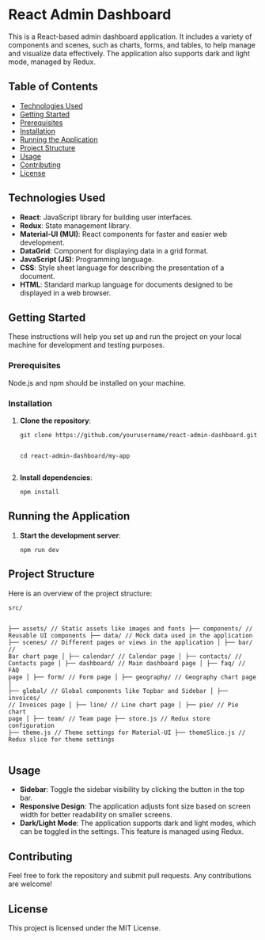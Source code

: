    <h1>React Admin Dashboard</h1>
   <p>This is a React-based admin dashboard application. It includes a variety of components and scenes, such as charts, forms, and tables, to help manage and visualize data effectively. The application also supports dark and light mode, managed by Redux.</p>
    <h2>Table of Contents</h2>
    <ul>
        <li><a href="#technologies-used">Technologies Used</a></li>
        <li><a href="#getting-started">Getting Started</a></li>
        <li><a href="#prerequisites">Prerequisites</a></li>
        <li><a href="#installation">Installation</a></li>
        <li><a href="#running-the-application">Running the Application</a></li>
        <li><a href="#project-structure">Project Structure</a></li>
        <li><a href="#usage">Usage</a></li>
        <li><a href="#contributing">Contributing</a></li>
        <li><a href="#license">License</a></li>
    </ul>
    <h2 id="technologies-used">Technologies Used</h2>
    <ul>
        <li><strong>React</strong>: JavaScript library for building user interfaces.</li>
        <li><strong>Redux</strong>: State management library.</li>
        <li><strong>Material-UI (MUI)</strong>: React components for faster and easier web development.</li>
        <li><strong>DataGrid</strong>: Component for displaying data in a grid format.</li>
        <li><strong>JavaScript (JS)</strong>: Programming language.</li>
        <li><strong>CSS</strong>: Style sheet language for describing the presentation of a document.</li>
        <li><strong>HTML</strong>: Standard markup language for documents designed to be displayed in a web browser.</li>
    </ul>
    <h2 id="getting-started">Getting Started</h2>
    <p>These instructions will help you set up and run the project on your local machine for development and testing purposes.</p>
    <h3 id="prerequisites">Prerequisites</h3>
    <p>Node.js and npm should be installed on your machine.</p>
    <h3 id="installation">Installation</h3>
    <ol>
        <li><strong>Clone the repository</strong>:
            <pre><code>git clone https://github.com/yourusername/react-admin-dashboard.git

cd react-admin-dashboard/my-app</code></pre>

</li>
<li><strong>Install dependencies</strong>:
<pre><code>npm install</code></pre>
</li>
</ol>
    <h2 id="running-the-application">Running the Application</h2>
    <ol>
        <li><strong>Start the development server</strong>:
            <pre><code>npm run dev</code></pre>
        </li>
    </ol>
    <h2 id="project-structure">Project Structure</h2>
    <p>Here is an overview of the project structure:</p>
    <pre><code>src/

├── assets/ // Static assets like images and fonts
├── components/ // Reusable UI components
├── data/ // Mock data used in the application
├── scenes/ // Different pages or views in the application
│ ├── bar/ // Bar chart page
│ ├── calendar/ // Calendar page
│ ├── contacts/ // Contacts page
│ ├── dashboard/ // Main dashboard page
│ ├── faq/ // FAQ page
│ ├── form/ // Form page
│ ├── geography/ // Geography chart page
│ ├── global/ // Global components like Topbar and Sidebar
│ ├── invoices/ // Invoices page
│ ├── line/ // Line chart page
│ ├── pie/ // Pie chart page
│ ├── team/ // Team page
├── store.js // Redux store configuration
├── theme.js // Theme settings for Material-UI
├── themeSlice.js // Redux slice for theme settings</code></pre>

<h2 id="usage">Usage</h2>
<ul>
<li><strong>Sidebar</strong>: Toggle the sidebar visibility by clicking the button in the top bar.</li>
<li><strong>Responsive Design</strong>: The application adjusts font size based on screen width for better readability on smaller screens.</li>
<li><strong>Dark/Light Mode</strong>: The application supports dark and light modes, which can be toggled in the settings. This feature is managed using Redux.</li>
</ul>
<h2 id="contributing">Contributing</h2>
<p>Feel free to fork the repository and submit pull requests. Any contributions are welcome!</p>
<h2 id="license">License</h2>
<p>This project is licensed under the MIT License.</p>
